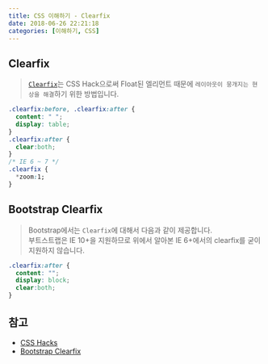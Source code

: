 ```yaml
---
title: CSS 이해하기 - Clearfix
date: 2018-06-26 22:21:18
categories: [이해하기, CSS]
---
```


## Clearfix  
> [`Clearfix`](http://cssmojo.com/the-very-latest-clearfix-reloaded/)는 CSS Hack으로써 Float된 엘리먼트 때문에 `레이아웃이 뭉개지는 현상을 해결`하기 위한 방법입니다.  

```css
.clearfix:before, .clearfix:after {
  content: " ";
  display: table;
}
.clearfix:after {
  clear:both;
}
/* IE 6 ~ 7 */
.clearfix {
  *zoom:1;
}
```

## Bootstrap Clearfix  
> Bootstrap에서는 `Clearfix`에 대해서 다음과 같이 제공합니다.  
> 부트스트랩은 IE 10+을 지원하므로 위에서 알아본 IE 6+에서의 clearfix를 굳이 지원하지 않습니다.

```css
.clearfix:after {
  content: "";
  display: block;
  clear:both;
}
```

## 참고  
- [CSS Hacks](http://www.webdevout.net/css-hacks)  
- [Bootstrap Clearfix](http://bootstrap4.kr/docs/4.0/utilities/clearfix/)  
